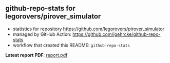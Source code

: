## github-repo-stats for legorovers/pirover_simulator

- statistics for repository https://github.com/legorovers/pirover_simulator
- managed by GitHub Action: https://github.com/jgehrcke/github-repo-stats
- workflow that created this README: `github-repo-stats`

**Latest report PDF**: [report.pdf](https://github.com/legorovers/pirover_simulator/raw/github-repo-stats/legorovers/pirover_simulator/latest-report/report.pdf)

